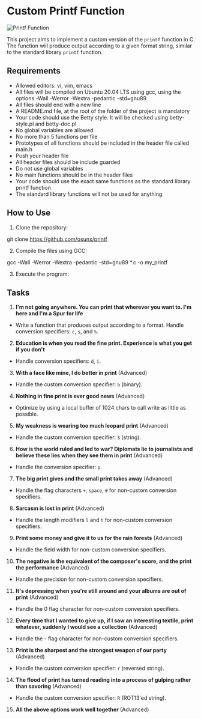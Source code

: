 # Custom Printf Function

![Printf Function](https://s3.amazonaws.com/intranet-projects-files/holbertonschool-low_level_programming/228/printf.png)

This project aims to implement a custom version of the `printf` function in C. The function will produce output according to a given format string, similar to the standard library `printf` function.

## Requirements

- Allowed editors: vi, vim, emacs
- All files will be compiled on Ubuntu 20.04 LTS using gcc, using the options -Wall -Werror -Wextra -pedantic -std=gnu89
- All files should end with a new line
- A README.md file, at the root of the folder of the project is mandatory
- Your code should use the Betty style. It will be checked using betty-style.pl and betty-doc.pl
- No global variables are allowed
- No more than 5 functions per file
- Prototypes of all functions should be included in the header file called main.h
- Push your header file
- All header files should be include guarded
- Do not use global variables
- No main functions should be in the header files
- Your code should use the exact same functions as the standard library printf function
- The standard library functions will not be used for anything

## How to Use

1. Clone the repository:

git clone https://github.com/osunx/printf

2. Compile the files using GCC:

gcc -Wall -Werror -Wextra -pedantic -std=gnu89 *.c -o my_printf

3. Execute the program:


## Tasks

1. **I'm not going anywhere. You can print that wherever you want to. I'm here and I'm a Spur for life**
- Write a function that produces output according to a format. Handle conversion specifiers: `c`, `s`, and `%`.

2. **Education is when you read the fine print. Experience is what you get if you don't**
- Handle conversion specifiers: `d`, `i`.

3. **With a face like mine, I do better in print** (Advanced)
- Handle the custom conversion specifier: `b` (binary).

4. **Nothing in fine print is ever good news** (Advanced)
- Optimize by using a local buffer of 1024 chars to call write as little as possible.

5. **My weakness is wearing too much leopard print** (Advanced)
- Handle the custom conversion specifier: `S` (string).

6. **How is the world ruled and led to war? Diplomats lie to journalists and believe these lies when they see them in print** (Advanced)
- Handle the conversion specifier: `p`.

7. **The big print gives and the small print takes away** (Advanced)
- Handle the flag characters `+`, `space`, `#` for non-custom conversion specifiers.

8. **Sarcasm is lost in print** (Advanced)
- Handle the length modifiers `l` and `h` for non-custom conversion specifiers.

9. **Print some money and give it to us for the rain forests** (Advanced)
- Handle the field width for non-custom conversion specifiers.

10. **The negative is the equivalent of the composer's score, and the print the performance** (Advanced)
 - Handle the precision for non-custom conversion specifiers.

11. **It's depressing when you're still around and your albums are out of print** (Advanced)
 - Handle the 0 flag character for non-custom conversion specifiers.

12. **Every time that I wanted to give up, if I saw an interesting textile, print whatever, suddenly I would see a collection** (Advanced)
 - Handle the - flag character for non-custom conversion specifiers.

13. **Print is the sharpest and the strongest weapon of our party** (Advanced)
 - Handle the custom conversion specifier: `r` (reversed string).

14. **The flood of print has turned reading into a process of gulping rather than savoring** (Advanced)
 - Handle the custom conversion specifier: `R` (ROT13'ed string).

15. **All the above options work well together** (Advanced)

